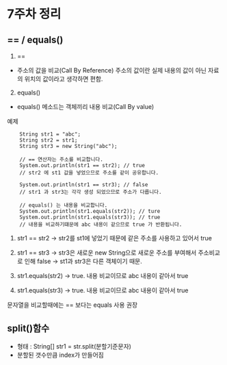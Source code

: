 # 7주차 정리
## == / equals()
1. ==
- 주소의 값을 비교(Call By Reference)
  주소의 값이란 실제 내용의 값이 아닌 자료의 위치의 값이라고 생각하면 편함.
2. equals()
- equals() 메소드는 객체끼리 내용 비교(Call By value)

예제

        String str1 = "abc";
        String str2 = str1;
        String str3 = new String("abc");

        // == 연산자는 주소를 비교합니다.
        System.out.println(str1 == str2); // true
        // str2 에 st1 값을 넣었으므로 주소를 같이 공유합니다.

        System.out.println(str1 == str3); // false
        // str1 과 str3는 각각 생성 되었으므로 주소가 다릅니다.

        // equals() 는 내용을 비교합니다.
        System.out.println(str1.equals(str2)); // ture
        System.out.println(str1.equals(str3)); // true
        // 내용을 비교하기떄문에 abc 내용이 같으므로 true 가 반환됩니다.


1. str1 == str2
   -> str2를 st1에 넣었기 때문에 같은 주소를 사용하고 있어서 true

2. str1 == str3
   -> str3은 새로운 new String으로 새로운 주소를 부여해서 주소비교로 인해 false
   -> st1과 str3은 다른 객체이기 때문.

3. str1.equals(str2)
   -> true. 내용 비교이므로 abc 내용이 같아서 true

4. str1.equals(str3)
   -> true. 내용 비교이므로 abc 내용이 같아서 true

문자열을 비교할때에는 == 보다는 equals 사용 권장

## split()함수
- 형태 : String[] str1 = str.split(분할기준문자)
- 분할된 갯수만큼 index가 만들어짐





